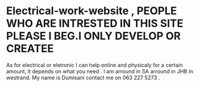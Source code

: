 # Electrical-work-website , PEOPLE WHO ARE INTRESTED IN THIS  SITE PLEASE I BEG.I ONLY DEVELOP OR CREATEE
As for electrical or eletronic I can help online and physicaly for a certain amount, it depends on what you need .
I am arround in SA arround in JHB in westrand.
 My name is Dumisani contact me on 063 227 5273 .
